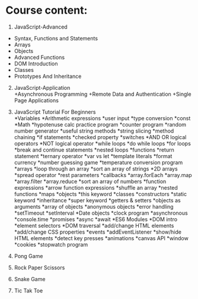 # Course content:
1. JavaScript-Advanced
* Syntax, Functions and Statements
* Arrays
* Objects
* Advanced Functions
* DOM Introduction
* Classes
* Prototypes And Inheritance     

2. JavaScript-Application    
+Asynchronous Programming
+Remote Data and Authentication
+Single Page Applications

3. JavaScript Tutorial For Beginners   
*Variables
*Arithmetic expressions
*user input
*type conversion
*const
*Math
*hypotenuse calc practice program
*counter program
*random number generator
*useful string methods
*string slicing 
*method chaining 
*if statements
*checked property 
*switches
*AND OR logical operators
*NOT logical operator
*while loops
*do while loops
*for loops
*break and continue statements
*nested loops
*functions 
*return statement
*ternary operator
*var vs let
*template literals
*format currency
*number guessing game
*temperature conversion program 
*arrays
*loop through an array 
*sort an array of strings 
*2D arrays 
*spread operator 
*rest parameters
*callbacks
*array.forEach
*array.map
*array.filter
*array.reduce
*sort an array of numbers 
*function expressions
*arrow function expressions
*shuffle an array
*nested functions 
*maps 
*objects
*this keyword
*classes
*constructors
*static keyword
*inheritance
*super keyword
*getters & setters 
*objects as arguments
*array of objects
*anonymous objects
*error handling
*setTimeout
*setInterval
*Date objects
*clock program
*asynchronous
*console.time
*promises
*async
*await
*ES6 Modules
*DOM intro
*element selectors
*DOM traversal
*add/change HTML elements
*add/change CSS properties
*events 
*addEventListener
*show/hide HTML elements
*detect key presses
*animations 
*canvas API 
*window
*cookies
*stopwatch program

4. Pong Game

5. Rock Paper Scissors

6. Snake Game

7. Tic Tak Toe
